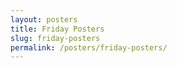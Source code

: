 ```yaml
---
layout: posters
title: Friday Posters
slug: friday-posters
permalink: /posters/friday-posters/
---
```

